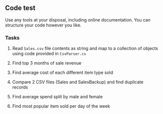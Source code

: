 ﻿## Code test

Use any tools at your disposal, including online documentation. You can structure your code however you like.

### Tasks

1. Read `Sales.csv` file contents as string and map to a collection of objects using code provided in `CsvParser.cs`

2. Find top 3 months of sale revenue

3. Find average cost of each different item type sold

4. Compare 2 CSV files (Sales and SalesBackup) and find duplicate records

5. Find average spend split by male and female

6. Find most popular item sold per day of the week
